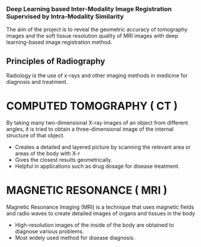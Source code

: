 
### Deep Learning based Inter-Modality Image Registration Supervised by Intra-Modality Similarity

 The aim of the project is to reveal the geometric accuracy of tomography images and the soft tissue resolution quality of  MRI images with deep learning-based image registration method.

## Principles of Radiography

  Radiology is the use of x-rays and other imaging methods in medicine for diagnosis and treatment.

# COMPUTED TOMOGRAPHY ( CT )

  By taking many two-dimensional X-ray images of an object from different angles, it is tried to obtain a three-dimensional image of the internal structure of that object.
  +    Creates a detailed and layered picture by scanning the   relevant area or areas of the body with X-r
  +    Gives the closest results geometrically.
  +    Helpful in applications such as drug dosage for disease treatment.



#  MAGNETIC RESONANCE ( MRI )

Magnetic Resonance Imaging (MRI) is a technique that uses magnetic fields and radio waves to create detailed images of organs and tissues in the body 

 +   High-resolution images of the inside of the body are obtained to diagnose      various problems. 
 +   Most widely used method for disease diagnosis. 




